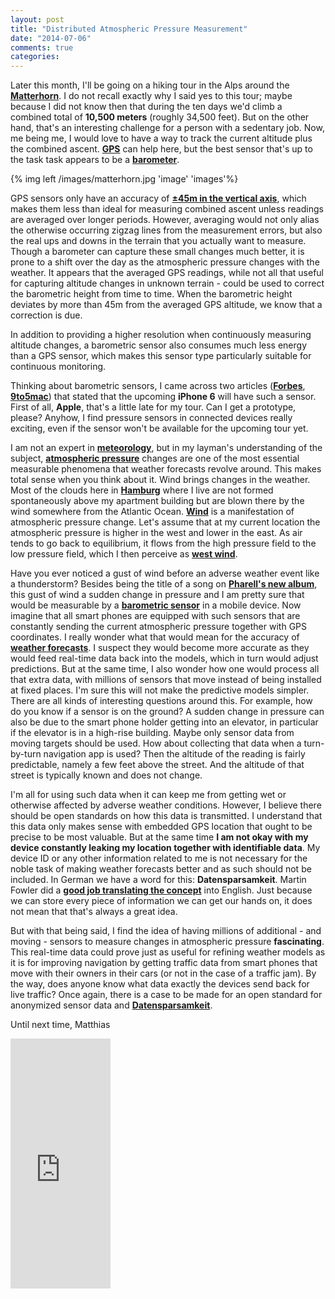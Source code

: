 ```yaml
---
layout: post
title: "Distributed Atmospheric Pressure Measurement"
date: "2014-07-06"
comments: true
categories: 
---
```

Later this month, I'll be going on a hiking tour in the Alps around the **[Matterhorn](http://en.wikipedia.org/wiki/Matterhorn)**. I do not recall exactly why I said yes to this tour; maybe because I did not know then that during the ten days we'd climb a combined total of **10,500 meters** (roughly 34,500 feet). But on the other hand, that's an interesting challenge for a person with a sedentary job.
Now, me being me, I would love to have a way to track the current altitude plus the combined ascent. **[GPS](http://en.wikipedia.org/wiki/Global_Positioning_System)** can help here, but the best sensor that's up to the task task appears to be a **[barometer](http://en.wikipedia.org/wiki/Barometer)**. 

<!-- more -->

{% img left /images/matterhorn.jpg 'image' 'images'%}

GPS sensors only have an accuracy of **[±45m in the vertical axis](http://www.xcmag.com/2011/07/gps-versus-barometric-altitude-the-definitive-answer/)**, which makes them less than ideal for measuring combined ascent unless readings are averaged over longer periods. However, averaging would not only alias the otherwise occurring zigzag lines from the measurement errors, but also the real ups and downs in the terrain that you actually want to measure. Though a barometer can capture these small changes much better, it is prone to a shift over the day as the atmospheric pressure changes with the weather. It appears that the averaged GPS readings, while not all that useful for capturing altitude changes in unknown terrain - could be used to correct the barometric height from time to time. When the barometric height deviates by more than 45m from the averaged GPS altitude, we know that a correction is due.

In addition to providing a higher resolution when continuously measuring altitude changes, a barometric sensor also consumes much less energy than a GPS sensor, which makes this sensor type particularly suitable for continuous monitoring.

Thinking about barometric sensors, I came across two articles (**[Forbes](http://www.forbes.com/sites/gordonkelly/2014/06/19/iphone-6-likely-to-include-barometer-for-super-accurate-local-weather/)**, **[9to5mac](http://9to5mac.com/2014/06/18/iphone-6-likely-to-sport-barometer-air-pressure-sensors-to-measure-altitude-weather/)**) that stated that the upcoming **iPhone 6** will have such a sensor. First of all, **Apple**, that's a little late for my tour. Can I get a prototype, please? Anyhow, I find pressure sensors in connected devices really exciting, even if the sensor won't be available for the upcoming tour yet.

I am not an expert in **[meteorology](http://en.wikipedia.org/wiki/Meteorology)**, but in my layman's understanding of the subject, **[atmospheric pressure](http://en.wikipedia.org/wiki/Atmospheric_pressure)** changes are one of the most essential measurable phenomena that weather forecasts revolve around. This makes total sense when you think about it. Wind brings changes in the weather. Most of the clouds here in **[Hamburg](http://en.wikipedia.org/wiki/Hamburg)** where I live are not formed spontaneously above my apartment building but are blown there by the wind somewhere from the Atlantic Ocean. **[Wind](http://en.wikipedia.org/wiki/Wind)** is a manifestation of atmospheric pressure change. Let's assume that at my current location the atmospheric pressure is higher in the west and lower in the east. As air tends to go back to equilibrium, it flows from the high pressure field to the low pressure field, which I then perceive as **[west wind](http://en.wikipedia.org/wiki/West_wind)**. 

Have you ever noticed a gust of wind before an adverse weather event like a thunderstorm? Besides being the title of a song on **[Pharell's new album](https://itunes.apple.com/en/album/g-i-r-l/id823593445)**, this gust of wind a sudden change in pressure and I am pretty sure that would be measurable by a **[barometric sensor](http://en.wikipedia.org/wiki/Pressure_sensor)** in a mobile device. Now imagine that all smart phones are equipped with such sensors that are constantly sending the current atmospheric pressure together with GPS coordinates. I really wonder what that would mean for the accuracy of **[weather forecasts](http://en.wikipedia.org/wiki/Weather_forecasting)**. I suspect they would become more accurate as they would feed real-time data back into the models, which in turn would adjust predictions. But at the same time, I also wonder how one would process all that extra data, with millions of sensors that move instead of being installed at fixed places. I'm sure this will not make the predictive models simpler. There are all kinds of interesting questions around this. For example, how do you know if a sensor is on the ground? A sudden change in pressure can also be due to the smart phone holder getting into an elevator, in particular if the elevator is in a high-rise building. Maybe only sensor data from moving targets should be used. How about collecting that data when a turn-by-turn navigation app is used? Then the altitude of the reading is fairly predictable, namely a few feet above the street. And the altitude of that street is typically known and does not change.

I'm all for using such data when it can keep me from getting wet or otherwise affected by adverse weather conditions. However, I believe there should be open standards on how this data is transmitted. I understand that this data only makes sense with embedded GPS location that ought to be precise to be most valuable. But at the same time **I am not okay with my device constantly leaking my location together with identifiable data**. My device ID or any other information related to me is not necessary for the noble task of making weather forecasts better and as such should not be included. In German we have a word for this: **Datensparsamkeit**. Martin Fowler did a **[good job translating the concept](http://martinfowler.com/bliki/Datensparsamkeit.html)** into English. Just because we can store every piece of information we can get our hands on, it does not mean that that's always a great idea.

But with that being said, I find the idea of having millions of additional - and moving - sensors to measure changes in atmospheric pressure **fascinating**. This real-time data could prove just as useful for refining weather models as it is for improving navigation by getting traffic data from smart phones that move with their owners in their cars (or not in the case of a traffic jam). By the way, does anyone know what data exactly the devices send back for live traffic? Once again, there is a case to be made for an open standard for anonymized sensor data and **[Datensparsamkeit](http://martinfowler.com/bliki/Datensparsamkeit.html)**.

Until next time,
Matthias

<iframe width="160" height="400" src="https://leanpub.com/building-a-system-in-clojure/embed" frameborder="0" allowtransparency="true"></iframe>